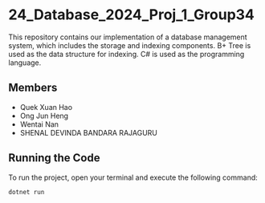 # 24_Database_2024_Proj_1_Group34
This repository contains our implementation of a database management system, which includes the storage and indexing components. B+ Tree is used as the data structure for indexing. C# is used as the programming language.

## Members

- Quek Xuan Hao
- Ong Jun Heng 
- Wentai Nan
- SHENAL DEVINDA BANDARA RAJAGURU

## Running the Code
To run the project, open your terminal  and execute the following command:
```
dotnet run
```